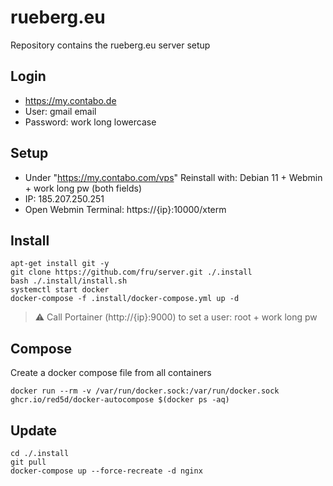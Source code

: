 # rueberg.eu 

Repository contains the rueberg.eu server setup

## Login
- https://my.contabo.de
- User: gmail email
- Password: work long lowercase

## Setup
- Under "https://my.contabo.com/vps" Reinstall with: Debian 11 + Webmin + work long pw (both fields)
- IP: 185.207.250.251
- Open Webmin Terminal: https://{ip}:10000/xterm

## Install
```
apt-get install git -y
git clone https://github.com/fru/server.git ./.install
bash ./.install/install.sh
systemctl start docker
docker-compose -f .install/docker-compose.yml up -d
```
> :warning: Call Portainer (http://{ip}:9000) to set a user: root + work long pw

## Compose
Create a docker compose file from all containers
```
docker run --rm -v /var/run/docker.sock:/var/run/docker.sock ghcr.io/red5d/docker-autocompose $(docker ps -aq)
```

## Update
```
cd ./.install
git pull
docker-compose up --force-recreate -d nginx
```
